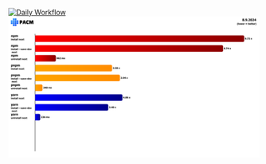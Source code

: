 [![Daily Workflow](https://github.com/pacmjs/benchmarker/actions/workflows/daily.yaml/badge.svg)](https://github.com/pacmjs/benchmarker/actions/workflows/daily.yaml)
![Benchmark Results](results/2024-09-07T22-55-51.070Z/benchmark_results.png)
